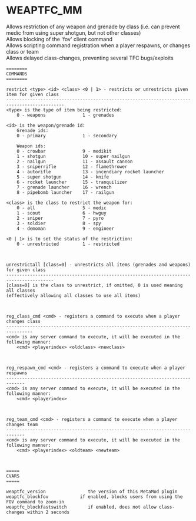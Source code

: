 # WEAPTFC_MM

Allows restriction of any weapon and grenade by class (i.e. can prevent medic from using super shotgun, but not other classes)  
Allows blocking of the 'fov' client command  
Allows scripting command registration when a player respawns, or changes class or team  
Allows delayed class-changes, preventing several TFC bugs/exploits  

    ========
    COMMANDS
    ========
    
    restrict <type> <id> <class> <0 | 1> - restricts or unrestricts given item for given class
    --------------------------------------------------------------------------------------------
    <type> is the type of item being restricted:
        0 - weapons              1 - grenades
    
    <id> is the weapon/grenade id:
        Grenade ids:
        0 - primary              1 - secondary
    
        Weapon ids:
        0 - crowbar              9 - medikit
        1 - shotgun              10 - super nailgun
        2 - nailgun              11 - assault cannon
        3 - sniperrifle          12 - flamethrower
        4 - autorifle            13 - incendiary rocket launcher
        5 - super shotgun        14 - knife
        6 - rocket launcher      15 - tranquilizer
        7 - grenade launcher     16 - wrench
        8 - pipebomb launcher    17 - railgun
    
    <class> is the class to restrict the weapon for:
        0 - all                  5 - medic
        1 - scout                6 - hwguy
        2 - sniper               7 - pyro
        3 - soldier              8 - spy
        4 - demoman              9 - engineer
    
    <0 | 1> is to set the status of the restriction:
        0 - unrestricted         1 - restricted
    
    
    
    unrestrictall [class=0] - unrestricts all items (grenades and weapons) for given class
    ----------------------------------------------------------------------------------------
    [class=0] is the class to unrestrict, if omitted, 0 is used meaning all classes
    (effectively allowing all classes to use all items)
    
    
    
    reg_class_cmd <cmd> - registers a command to execute when a player changes class
    --------------------------------------------------------------------------------
    <cmd> is any server command to execute, it will be executed in the following manner:
        <cmd> <playerindex> <oldclass> <newclass>
    
    
    
    reg_respawn_cmd <cmd> - registers a command to execute when a player respawns
    -----------------------------------------------------------------------------
    <cmd> is any server command to execute, it will be executed in the following manner:
        <cmd> <playerindex>
    
    
    
    reg_team_cmd <cmd> - registers a command to execute when a player changes team
    -----------------------------------------------------------------------------
    <cmd> is any server command to execute, it will be executed in the following manner:
        <cmd> <playerindex> <oldteam> <newteam>
    
    
    
    =====
    CVARS
    =====
    
    weaptfc_version                the version of this MetaMod plugin
    weaptfc_blockfov            if enabled, blocks users from using the FOV command to zoom-in
    weaptfc_blockfastswitch        if enabled, does not allow class-changes within 2 seconds

